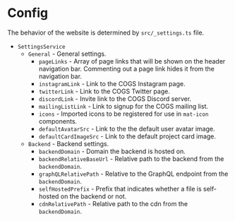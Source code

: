 # Config

The behavior of the website is determined by `src/_settings.ts` file.

-   `SettingsService`
    -   `General` - General settings.
        -   `pageLinks` - Array of page links that will be shown on the header navigation bar. Commenting out a page link hides it from the navigation bar.
        -   `instagramLink` - Link to the COGS Instagram page.
        -   `twitterLink` - Link to the COGS Twitter page.
        -   `discordLink` - Invite link to the COGS Discord server.
        -   `mailingListLink` - Link to signup for the COGS mailing list.
        -   `icons` - Imported icons to be registered for use in `mat-icon` components.
        -   `defaultAvatarSrc` - Link to the the default user avatar image.
        -   `defaultCardImageSrc` - Link to the default project card image.
    -   `Backend` - Backend settings.
        -   `backendDomain` - Domain the backend is hosted on.
        -   `backendRelativeBaseUrl` - Relative path to the backend from the `backendDomain`.
        -   `graphQLRelativePath` - Relative to the GraphQL endpoint from the `backendDomain`.
        -   `selfHostedPrefix` - Prefix that indicates whether a file is self-hosted on the backend or not.
        -   `cdnRelativePath` - Relative path to the cdn from the `backendDomain`.
